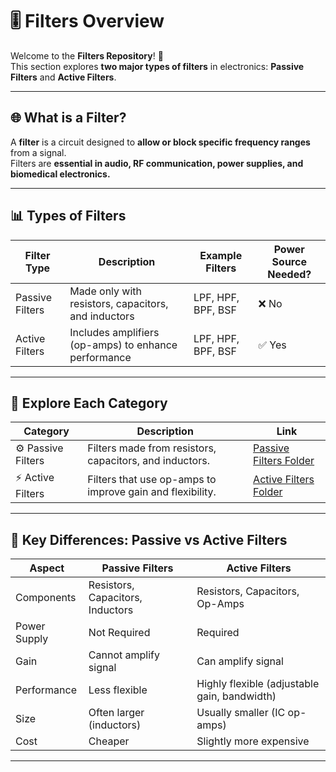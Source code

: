 # 🎚️ Filters Overview

Welcome to the **Filters Repository**! 🎉  
This section explores **two major types of filters** in electronics: **Passive Filters** and **Active Filters**.

---

## 🌐 What is a Filter?

A **filter** is a circuit designed to **allow or block specific frequency ranges** from a signal.  
Filters are **essential in audio, RF communication, power supplies, and biomedical electronics.**

---

## 📊 Types of Filters

| Filter Type | Description | Example Filters | Power Source Needed? |
|--|--|--|--|
| Passive Filters | Made only with resistors, capacitors, and inductors | LPF, HPF, BPF, BSF | ❌ No |
| Active Filters | Includes amplifiers (op-amps) to enhance performance | LPF, HPF, BPF, BSF | ✅ Yes |

---

## 📂 Explore Each Category

| Category | Description | Link |
|--|--|--|
| ⚙️ Passive Filters | Filters made from resistors, capacitors, and inductors. | [Passive Filters Folder](./Passive_Filter) |
| ⚡ Active Filters | Filters that use op-amps to improve gain and flexibility. | [Active Filters Folder](./Active_Filters/README.md) |

---


## 🧰 Key Differences: Passive vs Active Filters

| Aspect | Passive Filters | Active Filters |
|--|--|--|
| Components | Resistors, Capacitors, Inductors | Resistors, Capacitors, Op-Amps |
| Power Supply | Not Required | Required |
| Gain | Cannot amplify signal | Can amplify signal |
| Performance | Less flexible | Highly flexible (adjustable gain, bandwidth) |
| Size | Often larger (inductors) | Usually smaller (IC op-amps) |
| Cost | Cheaper | Slightly more expensive |

---
